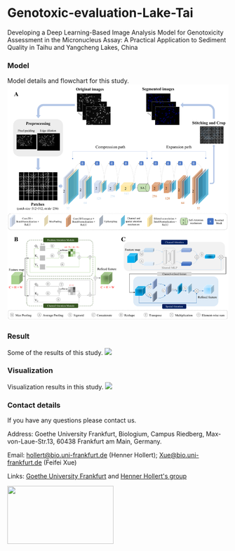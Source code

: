 # Genotoxic-evaluation-Lake-Tai
Developing a Deep Learning-Based Image Analysis Model for Genotoxicity Assessment in the Micronucleus Assay: A Practical Application to Sediment Quality in Taihu and Yangcheng Lakes, China

### Model
Model details and flowchart for this study.
<img src="https://github.com/Tianyu-Zhang0319/Genotoxic-evaluation-Lake-Tai/blob/main/Figures/Model.png"/>


### Result
Some of the results of this study.
<img src="https://github.com/Tianyu-Zhang0319/Genotoxic-evaluation-Lake-Tai/blob/main/Figures/Results.png"/>


### Visualization
Visualization results in this study.
<img src="https://github.com/Tianyu-Zhang0319/Genotoxic-evaluation-Lake-Tai/blob/main/Figures/Visualization.png"/>

### Contact details
If you have any questions please contact us.

Address: Goethe University Frankfurt, Biologium, Campus Riedberg, Max-von-Laue-Str.13, 60438 Frankfurt am Main, Germany.

Email: hollert@bio.uni-frankfurt.de (Henner Hollert); Xue@bio.uni-frankfurt.de (Feifei Xue)

Links: [Goethe University Frankfurt](https://www.goethe-university-frankfurt.de/en?legacy_request=1) and [Henner Hollert's group](https://www.bio.uni-frankfurt.de/43970666/Abt__Hollert)

<img src="https://github.com/Tianyu-Zhang0319/Genotoxic-evaluation-Lake-Tai/blob/main/Figures/Goethe.png" width="242" height="132"/> 
